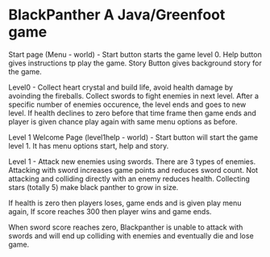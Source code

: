# BlackPanther A Java/Greenfoot game


Start page (Menu - world) - Start button starts the game level 0. Help button gives instructions tp play the game. Story Button gives background story for the game.

Level0 - Collect heart crystal and build life, avoid health damage by avoinding the fireballs. Collect swords to fight enemies in next level. After a specific number of enemies occurence, the level ends and goes to new level. If health declines to zero before that time frame then game ends and player is given chance play again with same menu options as before.

Level 1 Welcome Page (level1help - world) - Start button will start the game level 1. It has menu options start, help and story.

Level 1 - Attack new enemies using swords. There are 3 types of enemies. Attacking with sword increases game points and reduces sword count. Not attacking and colliding directly with an enemy reduces health. Collecting stars (totally 5) make black panther to grow in size.

If health is zero then players loses, game ends and is given play menu again, If score reaches 300 then player wins and game ends.

When sword score reaches zero, Blackpanther is unable to attack with swords and will end up colliding with enemies and eventually die and lose game.
